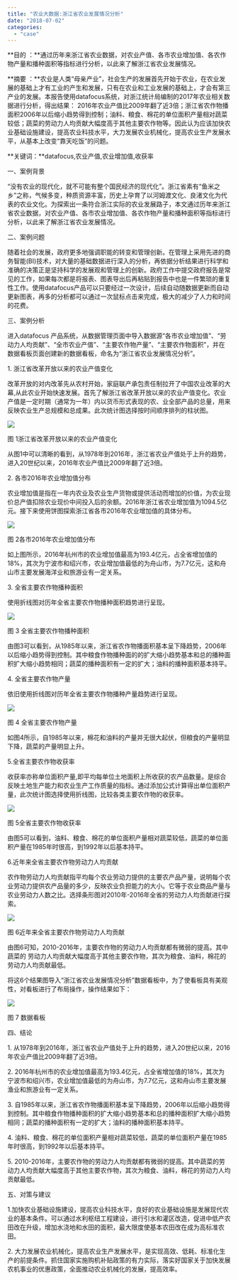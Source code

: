 ```yaml
---
title: "农业大数据:浙江省农业发展情况分析"
date: "2018-07-02"
categories: 
  - "case"
---
```


**目的 ：**通过历年来浙江省农业数据，对农业产值、各市农业增加值、各农作物产量和播种面积等指标进行分析，以此来了解浙江省农业发展情况。

**摘要 ：**农业是人类“母亲产业”，社会生产的发展首先开始于农业，在农业发展的基础上才有工业的产生和发展，只有在农业和工业发展的基础上，才会有第三产业的发展。本报告使用datafocus系统，对浙江统计局编制的2017年农业相关数据进行分析，得出结果： 2016年农业产值比2009年翻了近3倍；浙江省农作物播面积2006年以后缩小趋势得到控制；油料、粮食、棉花的单位面积产量相对蔬菜较低；蔬菜的劳动力人均贡献大幅度高于其他主要农作物等。因此认为应该加快农业基础设施建设，提高农业科技水平，大力发展农业机械化，提高农业生产发展水平，从基本上改变“靠天吃饭”的问题。

**关键词：**datafocus,农业产值,农业增加值,收获率

一、案例背景

“没有农业的现代化，就不可能有整个国民经济的现代化”。浙江省素有“鱼米之乡”之称，气候多变，种质资源丰富，历史上孕育了以河姆渡文化、良渚文化为代表的农业文化。为探索出一条符合浙江实际的农业发展路子，本文通过历年来浙江省农业数据，对农业产值、各市农业增加值、各农作物产量和播种面积等指标进行分析，以此来了解浙江省农业发展情况。

二、案例问题

随着社会的发展，政府更多地强调职能的转变和管理创新。在管理上采用先进的商务智能(BI)技术，对大量的基础数据进行深入的分析，再依据分析结果进行科学和准确的决策正是坚持科学的发展观和管理上的创新。政府工作中提交政府报告是常见的工作，如果每次都是将报表、图表导出后再粘贴到报告中也是一件繁琐的重复性工作。使用datafocus产品可以只要经过一次设计，后续自动随数据更新而自动更新图表，再多的分析都可以通过一次鼠标点击来完成，极大的减少了人力和时间的花费。

三、案例分析

进入datafocus 产品系统，从数据管理页面中导入数据源“各市农业增加值”、“劳动力人均贡献”、“全市农业产值”、“主要农作物产量”、“主要农作物面积”，并在数据看板页面创建新的数据看板，命名为“浙江省农业发展情况分析”。

1\. 浙江省改革开放以来的农业产值变化

改革开放的对内改革先从农村开始，家庭联产承包责任制拉开了中国农业改革的大幕,从此农业开始快速发展。首先了解浙江省改革开放以来的农业产值变化。农业产值是一定时期（通常为一年）内以货币形式表现的农、业全部产品的总量，用来反映农业生产总规模和总成果。此次统计图选择按时间顺序排列的柱状图。

![](images/word-image-58.png)

图 1浙江省改革开放以来的农业产值变化

从图1中可以清晰的看到，从1978年到2016年，浙江省农业产值处于上升的趋势，进入20世纪以来，2016年农业产值比2009年翻了近3倍。

2\. 各市2016年农业增加值分布

农业增加值是指在一年内农业及农业生产货物或提供活动而增加的价值，为农业现价总产值扣除农业现价中间投入后的余额。2016年浙江省农业增加值为1094.5亿元。接下来使用饼图探索浙江省各市2016年农业增加值的具体分布。

![](images/word-image-59.png)

图 2各市2016年农业增加值分布

如上图所示，2016年杭州市的农业增加值最高为193.4亿元，占全省增加值的18%，其次为宁波市和绍兴市，农业增加值最低的为舟山市，为7.7亿元，这和舟山市主要发展海洋业和旅游业有一定关系。

3\. 全省主要农作物播种面积

使用折线图对历年全省主要农作物播种面积趋势进行呈现。

![](images/word-image-60.png)

图 3 全省主要农作物播种面积

由图3可以看到，从1985年以来，浙江省农作物播面积基本呈下降趋势，2006年以后缩小趋势得到控制。其中粮食作物播种面的的扩大缩小趋势基本和总的播种面积扩大缩小趋势相同；蔬菜的播种面积有一定的扩大；油料的播种面积基本持平。

4\. 全省主要农作物产量

依旧使用折线图对历年全省主要农作物播种产量趋势进行呈现。

![](images/word-image-61.png)

图 4 全省主要农作物产量

如图4所示，自1985年以来，棉花和油料的产量并无很大起伏，但粮食的产量明显下降，蔬菜的产量明显上升。

5.全省主要农作物收获率

收获率亦称单位面积产量,即平均每单位土地面积上所收获的农产品数量。是综合反映土地生产能力和农业生产工作质量的指标。通过添加公式计算得出单位面积产量，此次统计图选择使用折线图，比较各类主要农作物的收获率。

![](images/word-image-62.png)

图 5全省主要农作物收获率

由图5可以看到，油料、粮食、棉花的单位面积产量相对蔬菜较低，蔬菜的单位面积产量在1985年时很高，到1992年以后基本持平。

6.近年来全省主要农作物劳动力人均贡献

农作物劳动力人均贡献指平均每个农业劳动力提供的主要农产品产量，说明每个农业劳动力提供农产品量的多少，反映农业负担能力的大小。它等于农业商品产量与农业劳动力人数之比。选择条形图对2010年-2016年全省的劳动力人均贡献进行探索。

![](images/word-image-63.png)

图 6近年来全省主要农作物劳动力人均贡献

由图6可知，2010-2016年，主要农作物的劳动力人均贡献都有微弱的提高。其中蔬菜的 劳动力人均贡献大幅度高于其他主要农作物，其次为粮食、油料，棉花的劳动力人均贡献最低。

将这6个结果图导入“浙江省农业发展情况分析”数据看板中，为了使看板具有美观性，对看板进行了布局操作，操作结果如下：

![](images/word-image-64.png)

图 7 数据看板

四、结论

1\. 从1978年到2016年，浙江省农业产值处于上升的趋势，进入20世纪以来，2016年农业产值比2009年翻了近3倍。

2\. 2016年杭州市的农业增加值最高为193.4亿元，占全省增加值的18%，其次为宁波市和绍兴市，农业增加值最低的为舟山市，为7.7亿元，这和舟山市主要发展渔业和旅游业有一定关系。

3\. 自1985年以来，浙江省农作物播面积基本呈下降趋势，2006年以后缩小趋势得到控制。其中粮食作物播种面积的扩大缩小趋势基本和总的播种面积扩大缩小趋势相同；蔬菜的播种面积有一定的扩大；油料的播种面积基本持平。

4\. 油料、粮食、棉花的单位面积产量相对蔬菜较低，蔬菜的单位面积产量在1985年时很高，到1992年以后基本持平。

5\. 2010-2016年，主要农作物的劳动力人均贡献都有微弱的提高。其中蔬菜的劳动力人均贡献大幅度高于其他主要农作物，其次为粮食、油料，棉花的劳动力人均贡献最低。

五、对策与建议

1.加快农业基础设施建设，提高农业科技水平，良好的农业基础设施是发展现代农业的基本条件。可以通过水利枢纽工程建设，进行引水和灌区改造，促进中低产农田改在升级，增加水浇地和水田的面积，最大限度使基本农田改在成为高标准农田。

2\. 大力发展农业机械化，提高农业生产发展水平，是实现高效、低耗、标准化生产的前提条件。抓住国家实施购机补贴政策的有力实际，落实好国家关于加快发展农机事业的优惠政策，全面推动农业机械化的发展，提高效率。

